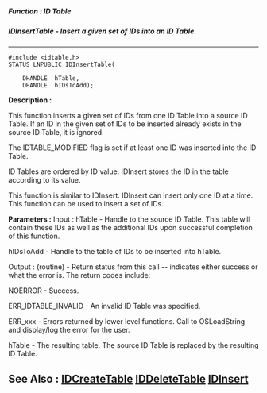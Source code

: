 ##### Function : ID Table
##### IDInsertTable - Insert a given set of IDs into an ID Table.
---
```
#include <idtable.h>
STATUS LNPUBLIC IDInsertTable(

	DHANDLE  hTable,
	DHANDLE  hIDsToAdd);
```
**Description :**

This function inserts a given set of IDs from one ID Table into a source ID 
Table.  If an ID in the given set of IDs to be inserted already exists in the 
source ID Table, it is ignored.

The IDTABLE_MODIFIED flag is set if at least one ID was inserted into the ID 
Table. 

ID Tables are ordered by ID value. IDInsert stores the ID in the table 
according to its value.

This function is similar to IDInsert.  IDInsert can insert only one ID at a 
time.  This function can be used to insert a set of IDs.

**Parameters :**
Input :
hTable  -  Handle to the source ID Table.  This table will contain these IDs as well as the additional IDs upon successful completion of this function.

hIDsToAdd  -  Handle to the table of IDs to be inserted into  hTable. 

Output :
(routine)  -  Return status from this call -- indicates either success or what the error is. The return codes include:

NOERROR - Success.

ERR_IDTABLE_INVALID - An invalid ID Table was specified.

ERR_xxx - Errors returned by lower level functions. Call to OSLoadString and display/log the error for the user.


hTable  -  The resulting table.  The source ID Table is replaced by the resulting ID Table.


**See Also :**
[IDCreateTable](/reference/Func/IDCreateTable)
[IDDeleteTable](/reference/Func/IDDeleteTable)
[IDInsert](/reference/Func/IDInsert)
---
